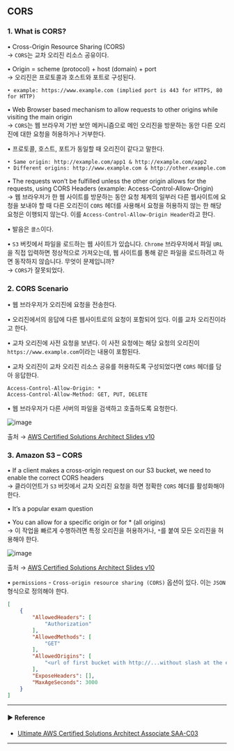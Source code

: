 ## CORS 
### 1. What is CORS?
• Cross-Origin Resource Sharing (CORS)  
→ `CORS`는 교차 오리진 리소스 공유이다.

• Origin = scheme (protocol) + host (domain) + port  
→ 오리진은 프로토콜과 호스트와 포트로 구성된다.
~~~
• example: https://www.example.com (implied port is 443 for HTTPS, 80 for HTTP)
~~~

• Web Browser based mechanism to allow requests to other origins while visiting the main origin  
→ `CORS`는 웹 브라우저 기반 보안 메커니즘으로 메인 오리진을 방문하는 동안 다른 오리진에 대한 요청을 허용하거나 거부한다.

• 프로토콜, 호스트, 포트가 동일할 때 오리진이 같다고 말한다.
~~~
• Same origin: http://example.com/app1 & http://example.com/app2
• Different origins: http://www.example.com & http://other.example.com
~~~

• The requests won’t be fulfilled unless the other origin allows for the requests, using CORS Headers (example: Access-Control-Allow-Origin)  
→ 웹 브라우저가 한 웹 사이트를 방문하는 동안 요청 체계의 일부러 다른 웹사이트에 요청을 보내야 할 때 다른 오리진이 `CORS` 헤더를 사용해서 요청을 허용하지 않는 한 해당 요청은 이행되지 않는다.
이를 `Access-Control-Allow-Origin Header`라고 한다.

• 발음은 `콜스`이다.

• `S3` 버킷에서 파일을 로드하는 웹 사이트가 있습니다. `Chrome` 브라우저에서 파일 `URL`을 직접 입력하면 정상적으로 가져오는데, 웹 사이트를 통해 같은 파일을 로드하려고 하면 동작하지 않습니다. 무엇이 문제입니까?  
→ `CORS`가 잘못되었다.

### 2. CORS Scenario
• 웹 브라우저가 오리진에 요청을 전송한다.

• 오리진에서의 응답에 다른 웹사이트로의 요청이 포함되어 있다. 이를 교차 오리진이라고 한다.

• 교차 오리진에 사전 요청을 보낸다. 이 사전 요청에는 해당 요청의 오리진이 `https://www.example.com`이라는 내용이 포함된다.

• 교차 오리진이 교차 오리진 리소스 공유를 허용하도록 구성되었다면 `CORS` 헤더를 담아 응답한다.
~~~
Access-Control-Allow-Origin: *
Access-Control-Allow-Method: GET, PUT, DELETE
~~~

• 웹 브라우저가 다른 서버의 파일을 검색하고 호출하도록 요청한다.

![image](https://user-images.githubusercontent.com/97398071/235286958-7e946430-435e-40ba-9f75-164cdb854bd1.png)

출처 → [AWS Certified Solutions Architect Slides v10](https://courses.datacumulus.com/downloads/certified-solutions-architect-pn9/)

### 3. Amazon S3 – CORS
• If a client makes a cross-origin request on our S3 bucket, we need to enable the correct CORS headers  
→ 클라이언트가 `S3` 버킷에서 교차 오리진 요청을 하면 정확한 `CORS` 헤더를 활성화해야 한다.

• It’s a popular exam question  

• You can allow for a specific origin or for * (all origins)  
→ 이 작업을 빠르게 수행하려면 특정 오리진을 허용하거나, `*`를 붙여 모든 오리진을 허용해야 한다.

![image](https://user-images.githubusercontent.com/97398071/235287358-1de994af-0202-45c7-b3ef-976069f5a146.png)

출처 → [AWS Certified Solutions Architect Slides v10](https://courses.datacumulus.com/downloads/certified-solutions-architect-pn9/)

• `permissions` - `Cross-origin resource sharing (CORS)` 옵션이 있다. 이는 `JSON` 형식으로 정의해야 한다.
~~~ json
[
    {
        "AllowedHeaders": [
            "Authorization"
        ],
        "AllowedMethods": [
            "GET"
        ],
        "AllowedOrigins": [
            "<url of first bucket with http://...without slash at the end>"
        ],
        "ExposeHeaders": [],
        "MaxAgeSeconds": 3000
    }
]
~~~

---
#### ▶ Reference
- [Ultimate AWS Certified Solutions Architect Associate SAA-C03](https://www.udemy.com/course/aws-certified-solutions-architect-associate-saa-c03/)
---
